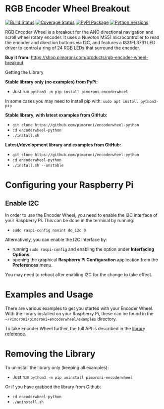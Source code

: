 # RGB Encoder Wheel Breakout

[![Build Status](https://img.shields.io/github/actions/workflow/status/pimoroni/encoderwheel-python/test.yml?branch=main)](https://github.com/pimoroni/encoderwheel-python/actions/workflows/test.yml)
[![Coverage Status](https://coveralls.io/repos/github/pimoroni/encoderwheel-python/badge.svg?branch=main)](https://coveralls.io/github/pimoroni/encoderwheel-python?branch=main)
[![PyPi Package](https://img.shields.io/pypi/v/pimoroni-encoderwheel.svg)](https://pypi.python.org/pypi/pimoroni-encoderwheel)
[![Python Versions](https://img.shields.io/pypi/pyversions/pimoroni-encoderwheel.svg)](https://pypi.python.org/pypi/pimoroni-encoderwheel)

RGB Encoder Wheel is a breakout for the ANO directional navigation and scroll wheel rotary encoder. It uses a Nuvoton MS51 microcontroller to read the encoder and direction buttons via I2C, and features a IS31FL3731 LED driver to control a ring of 24 RGB LEDs that surround the encoder.

**Buy it from:** https://shop.pimoroni.com/products/rgb-encoder-wheel-breakout


 Getting the Library

**Stable library only (no examples) from PyPi:**

* Just run `python3 -m pip install pimoroni-encoderwheel`

In some cases you may need to install pip with: `sudo apt install python3-pip`

**Stable library, with latest examples from GitHub:**

* `git clone https://github.com/pimoroni/encoderwheel-python`
* `cd encoderwheel-python`
* `./install.sh`

**Latest/development library and examples from GitHub:**

* `git clone https://github.com/pimoroni/encoderwheel-python`
* `cd encoderwheel-python`
* `./install.sh --unstable`


# Configuring your Raspberry Pi

## Enable I2C

In order to use the Encoder Wheel, you need to enable the I2C interface of your Raspberry Pi. This can be done in the terminal by running:

* `sudo raspi-config nonint do_i2c 0`

Alternatively, you can enable the I2C interface by:
* running `sudo raspi-config` and enabling the option under **Interfacing Options**.
* opening the graphical **Raspberry Pi Configuration** application from the **Preferences** menu.

You may need to reboot after enabling I2C for the change to take effect.


# Examples and Usage

There are various examples to get you started with your Encoder Wheel. With the library installed on your Raspberry Pi, these can be found in the `~/Pimoroni/pimoroni-encoderwheel/examples` directory.

To take Encoder Wheel further, the full API is described in the [library reference](/REFERENCE.md).


# Removing the Library

To uninstall the library only (keeping all examples):

* Just run `python3 -m pip uninstall pimoroni-encoderwheel`

Or if you have grabbed the library from Github:

* `cd encoderwheel-python`
* `./uninstall.sh`
